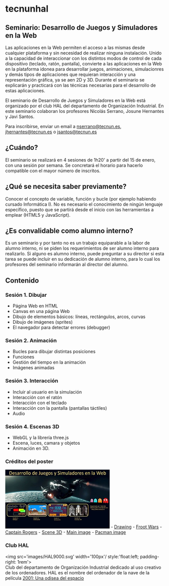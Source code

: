 # tecnunhal

## Seminario: Desarrollo de Juegos y Simuladores en la Web
Las aplicaciones en la Web permiten el acceso a las mismas desde cualquier plataforma y sin necesidad de realizar ninguna instalaci&oacute;n. Unido a la capacidad de interaccionar con los distintos modos de control de cada dispositivo (teclado, rat&oacute;n, pantalla), convierte a las aplicaciones en la Web en la plataforma idonea para desarrollar juegos, animaciones, simulacionres y dem&aacute;s tipos de aplicaciones que requieran interacci&oacute;n y una representaci&oacute;n gr&aacute;fica, ya se aen 2D y 3D. Durante el seminario se explicarán y practicará con las técnicas necesarias para el desarrollo de estas aplicaciones.

El seminario de Desarrollo de Juegos y Simuladores en la Web est&aacute; organizado por el club HAL del departamento de Organizaci&oacute;n Industrial. En este seminario colaboran los profesores Nicolás Serrano, Josune Hernantes y Javi Santos.

Para inscribirse, enviar un email a nserrano@tecnun.es, jhernantes@tecnun.es o jsantos@tecnun.es

## ¿Cu&aacute;ndo?
El seminario se realizar&aacute; en 4 sesiones de 1h20' a partir del 15 de enero, con una sesión por semana. Se concretar&aacute; el horario para hacerlo compatible con el mayor número de inscritos.

## ¿Qué se necesita saber previamente?
Conocer el concepto de variable, funci&oacute;n y bucle (por ejemplo habiendo cursado Inform&aacute;tica I). No es necesario el conocimiento de ning&uacute;n lenguaje espec&iacute;fico, puesto que se partir&aacute; desde el inicio con las herramientas a emplear (HTML5 y JavaScript).

## ¿Es convalidable como alumno interno?
Es un seminario y por tanto no es un trabajo equiparable a la labor de alumno interno, ni se piden los requerimientos de ser alumno interno para realizarlo. Si alguno es alumno interno, puede preguntar a su director si esta tarea se puede incluir en su dedicación de alumno interno, para lo cual los profesores del seminario informarán al director del alumno.

## Contenido
### Sesi&oacute;n 1. Dibujar
- Página Web en HTML
- Canvas en una página Web
- Dibujo de elementos b&aacute;sicos: l&iacute;neas, rect&aacute;ngulos, arcos, curvas
- Dibujo de imágenes (sprites)
- El navegador para detectar errores (debugger)

### Sesi&oacute;n 2. Animaci&oacute;n
- Bucles para dibujar distintas posiciones
- Funciones
- Gesti&oacute;n del tiempo en la animaci&oacute;n
- Im&aacute;genes animadas

### Sesi&oacute;n 3. Interacci&oacute;n
- Incluir al usuario en la simulación
- Interacci&oacute;n con el ratón
- Interacci&oacute;n con el teclado
- Interacci&oacute;n con la pantalla (pantallas t&aacute;ctiles)
- Audio

### Sesi&oacute;n 4. Escenas 3D
- WebGL y la librería three.js
- Escena, luces, camara y objetos
- Animación en 3D.

### Cr&eacute;ditos del poster
<img src='images/poster25.jpg'/> - [Drawing](https://nicolasserrano.github.io/pro-html5-games-17/9781484229095/9781484229095_Ch01/chapter1.html) - [Froot Wars](https://www.adityaravishankar.com/projects/games/frootwars/) - [Captain Rogers](http://rogers.enclavegames.com/) - [Scene 3D](https://sketchfab.com/models/23f8c0f80c9641debfbe7b42d1737fb6) - [Main image](https://www.flickr.com/photos/hasgaha/24054984888/in/photostream/) - [Pacman image](http://pacman.wikia.com/wiki/File:Pac-man-ghosts.jpg)

### Club HAL
<img src='images/HAL9000.svg' width='100px'/ style:'float:left; padding-right: 1rem'>  
Club del departamento de Organizaci&oacute;n Industrial dedicado al uso creativo de los ordenadores. 
HAL es el nombre del ordenador de la nave de la película [2001: Una odisea del espacio](http://decine21.com/peliculas/2001-una-odisea-del-espacio-7414)
